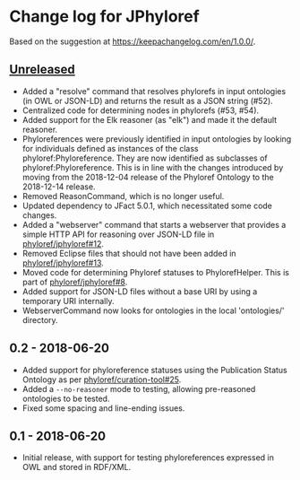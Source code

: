 # Change log for JPhyloref

Based on the suggestion at https://keepachangelog.com/en/1.0.0/.

## [Unreleased]
- Added a "resolve" command that resolves phylorefs in input ontologies (in OWL
  or JSON-LD) and returns the result as a JSON string (#52).
- Centralized code for determining nodes in phylorefs (#53, #54).
- Added support for the Elk reasoner (as "elk") and made it the default reasoner.
- Phyloreferences were previously identified in input ontologies by looking for
  individuals defined as instances of the class phyloref:Phyloreference. They
  are now identified as subclasses of phyloref:Phyloreference. This is in line 
  with the changes introduced by moving from the 2018-12-04 release of the
  Phyloref Ontology to the 2018-12-14 release.
- Removed ReasonCommand, which is no longer useful.
- Updated dependency to JFact 5.0.1, which necessitated some code changes.
- Added a "webserver" command that starts a webserver that provides a simple
  HTTP API for reasoning over JSON-LD file in [phyloref/jphyloref#12].
- Removed Eclipse files that should not have been added in [phyloref/jphyloref#13].
- Moved code for determining Phyloref statuses to PhylorefHelper. This is part of
  [phyloref/jphyloref#8].
- Added support for JSON-LD files without a base URI by using a temporary URI
  internally.
- WebserverCommand now looks for ontologies in the local 'ontologies/' directory.

## 0.2 - 2018-06-20
- Added support for phyloreference statuses using the Publication Status Ontology
  as per [phyloref/curation-tool#25].
- Added a `--no-reasoner` mode to testing, allowing pre-reasoned ontologies to be
  tested.
- Fixed some spacing and line-ending issues.

## 0.1 - 2018-06-20
- Initial release, with support for testing phyloreferences expressed in OWL
  and stored in RDF/XML.

[Unreleased]: https://github.com/phyloref/jphyloref/compare/v0.2...HEAD
[phyloref/curation-tool#25]: https://github.com/phyloref/curation-tool/issues/25
[phyloref/jphyloref#13]: https://github.com/phyloref/jphyloref/pull/13
[phyloref/jphyloref#12]: https://github.com/phyloref/jphyloref/pull/12
[phyloref/jphyloref#8]: https://github.com/phyloref/jphyloref/issues/8
